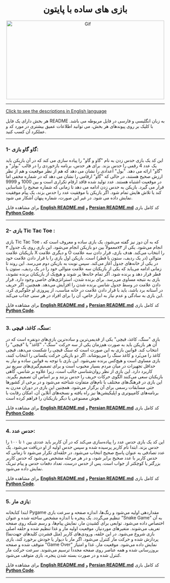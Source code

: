 <div align="center">

# بازی های ساده با پایتون
<img alt="Gif" src="https://media3.giphy.com/media/coxQHKASG60HrHtvkt/giphy.gif" height="250px" width="500px">
</div>
<hr>

[Click to see the descriptions in English language](README.md)<br>

هر بخش دارای یک فایل README به زبان انگلیسی و فارسی در فایل مربوطه می باشد. با کلیک بر روی پیوندهای هر بخش، می توانید اطلاعات عمیق بیشتری در مورد کد و عملکرد آن کسب کنید.
<hr>


### 1- گاو گاو بازی: 
این کد یک بازی حدس زدن به نام "گاو و گاو" را پیاده سازی می کند که در آن بازیکن باید یک عدد 4 رقمی را حدس بزند. برای هر حدس، برنامه بازخوردی را در قالب "بولز" و "گاو" ارائه می دهد. "بول" اعدادی را نشان می دهد که هم از نظر موقعیت و هم از نظر ارزش صحیح هستند، در حالی که "گاو" ارقامی را نشان می دهد که در شماره مخفی اما در موقعیت اشتباه هستند. عدد تولید شده فاقد ارقام تکراری است و بین 1000 و 9999 قرار می گیرد. بازیکن به حدس زدن ادامه می دهد تا زمانی که شماره صحیح را شناسایی کند یا تلاش هایش تمام شود. اگر بازیکن با موفقیت عدد را حدس بزند، یک پیام موفقیت نمایش داده می شود. در غیر این صورت، شماره پنهان آشکار می شود.

برای مشاهده فایل <b>[English README.md](Bulls&Cows/EnglishGameCowa.md)</b> و <b>[Persian README.md](Bulls&Cows/PersianGameCows.md)</b> کد کامل بازی <b>[Python Code](Bulls&Cows/GameBulls&CowsPersian.py)</b>.
<hr>

### 2- بازی Tic Tac Toe :
بازی Tic Tac Toe ، که به آن دوز نیز گفته می‌شود، یک بازی ساده و معروف است که معمولاً بین دو بازیکن انجام می‌شود. این بازی روی یک جدول ۳x۳ انجام می‌شود. یکی از بازیکنان علامت X و دیگری علامت O را انتخاب می‌کند. هدف بازی، قرار دادن سه علامت متوالی (در یک ردیف، ستون یا قطر) است.
بازیکن اول بازی را با قرار دادن علامت خود در یکی از خانه‌های جدول آغاز می‌کند. سپس نوبت به بازیکن دوم می‌رسد. این روند تا زمانی ادامه می‌یابد که یکی از بازیکنان سه علامت متوالی خود را در یک ردیف، ستون یا قطر قرار دهد و برنده شود. اگر تمام خانه‌ها پر شوند و هیچ‌یک از بازیکنان برنده نشوند، بازی به نتیجه مساوی می‌رسد.
برای برنده شدن، استراتژی‌های خاصی وجود دارد. قرار دادن علامت در وسط جدول شانس برنده شدن را افزایش می‌دهد. همچنین، اگر حریف در آستانه برد باشد، باید با قرار دادن علامت در خانه مناسب، از پیروزی او جلوگیری کرد. این بازی به سادگی و عدم نیاز به ابزار خاص، آن را برای افراد در هر سنی جذاب می‌کند.

برای مشاهده فایل <b>[English README.md](Tic-Tac-Toe/EnglishTic-Tac-Toe.md)</b> و <b>[Persian README.md](Tic-Tac-Toe/PersianTic-Tac-Toe.md)</b> کد کامل بازی <b>[Python Code](Tic-Tac-Toe/Tic-Tac-ToePersian.py)</b>.
<hr>

### 3. سنگ، کاغذ، قیچی:
بازی "سنگ، کاغذ، قیچی" یکی از قدیمی‌ترین و ساده‌ترین بازی‌های دونفره است که در آن هر بازیکن باید به صورت هم‌زمان یکی از سه حرکت "سنگ"، "کاغذ" یا "قیچی" را انتخاب کند. قوانین بازی به این صورت است که سنگ قیچی را شکست می‌دهد، قیچی کاغذ را می‌بُرد و کاغذ سنگ را می‌پوشاند. اگر دو بازیکن حرکت یکسانی را انتخاب کنند، بازی مساوی است و هیچ‌کس برنده نمی‌شود. این بازی با توجه به قوانین ساده و نیاز به حداقل تجهیزات در میان مردم بسیار محبوب است و برای تصمیم‌گیری‌های سریع نیز کاربرد دارد.
این بازی از نظر روان‌شناسی جالب است، زیرا علاوه بر شانس، گاهی بازیکنان سعی می‌کنند الگوی حرکات حریف را حدس بزنند و بر اساس آن تصمیم بگیرند. این بازی در فرهنگ‌های مختلف با نام‌های متفاوت شناخته می‌شود و در برخی از کشورها حتی مسابقات رسمی برای آن برگزار می‌شود. همچنین این بازی در دوران مدرن به برنامه‌های کامپیوتری و اپلیکیشن‌ها نیز راه یافته و نسخه‌های آنلاین آن، امکان رقابت با هوش مصنوعی یا دیگر بازیکنان را فراهم کرده است.

برای مشاهده فایل <b>[English README.md](RockPaperScissors/EnglishRockPaperScissors.md)</b> و <b>[Persian README.md](RockPaperScissors/PersianRockPaperScissors.md)</b> کد کامل بازی <b>[Python Code](RockPaperScissors/RockPaperScissorsPersian.py)</b>.
<hr>

### 4. حدس عدد:
این کد یک بازی حدس عدد را پیاده‌سازی می‌کند که در آن کاربر باید عددی بین ۱ تا ۱۰۰ را حدس بزند. ابتدا نام کاربر پرسیده شده و سپس حدس اولیه از او دریافت می‌شود. یک عدد تصادفی به عنوان پاسخ صحیح انتخاب می‌شود. در حلقه‌ای تکرار می‌شود تا زمانی که حدس کاربر با عدد صحیح برابر شود، و در هر مرحله مشخص می‌شود که حدس کاربر بزرگتر یا کوچکتر از جواب است. پس از حدس درست، تعداد دفعات حدس و پیام تبریک نمایش داده می‌شود.

برای مشاهده فایل <b>[English README.md](GuessNumber/GuessNumberEnglish.md)</b> و <b>[Persian README.md](GuessNumber/GuessNumberPersian.md)</b> کد کامل بازی <b>[Python Code](GuessNumber/GuessNumberPersian.py)</b>.
<hr>

### 5. یازی مار:
ابتدا کتابخانه Pygame مقداردهی اولیه می‌شود و رنگ‌ها، اندازه صفحه و سرعت بازی تنظیم می‌گردد. یک پنجره با اندازه مشخص ساخته شده و عنوان "Snake Game" به آن اختصاص داده می‌شود. توابعی برای کشیدن مار، نمایش پیام‌ها، و رسم شبکه روی صفحه تعریف می‌شوند. متغیرهای موردنیاز، موقعیت اولیه مار و غذا تنظیم شده و حلقه اصلی بازی شروع می‌شود. در این حلقه، ورودی‌های کاربر (مثل فشردن کلیدهای جهت‌نما) پردازش شده و حرکت مار کنترل می‌شود. اگر مار با دیوار یا خودش برخورد کند، بازی متوقف شده و صفحه "Game Over" نمایش داده می‌شود. موقعیت مار، غذا و امتیاز بروزرسانی شده و همه عناصر روی صفحه مجدداً ترسیم می‌شوند. سرعت حرکت مار کنترل شده و در صورت بسته شدن پنجره، بازی متوقف می‌شود.

برای مشاهده فایل <b>[English README.md](Snake/SnakePersian.md)</b> و <b>[Persian README.md](Snake/SnakePersian.md)</b> کد کامل بازی <b>[Python Code](Snake/SnakeEnglish.py)</b>.
<hr>

